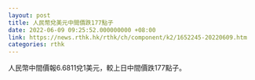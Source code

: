 ```yaml
---
layout: post
title: 人民幣兌美元中間價跌177點子
date: 2022-06-09 09:25:52.000000000 +08:00
link: https://news.rthk.hk/rthk/ch/component/k2/1652245-20220609.htm
categories: rthk
---
```


人民幣中間價報6.6811兌1美元，較上日中間價跌177點子。
